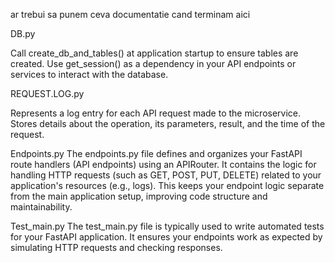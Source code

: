 ar trebui sa punem ceva documentatie cand terminam aici

DB.py

Call create_db_and_tables() at application startup to ensure tables are created.
Use get_session() as a dependency in your API endpoints or services to interact with the database.

REQUEST.LOG.py

Represents a log entry for each API request made to the microservice.
Stores details about the operation, its parameters, result, and the time of the request.

Endpoints.py
The endpoints.py file defines and organizes your FastAPI route handlers (API endpoints) using an APIRouter. 
It contains the logic for handling HTTP requests (such as GET, POST, PUT, DELETE) related to your application's resources (e.g., logs). 
This keeps your endpoint logic separate from the main application setup, improving code structure and maintainability.

Test_main.py
The test_main.py file is typically used to write automated tests for your FastAPI application. 
It ensures your endpoints work as expected by simulating HTTP requests and checking responses.